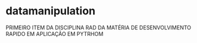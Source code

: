 # datamanipulation
PRIMEIRO ITEM DA DISCIPLINA RAD DA MATÉRIA DE DESENVOLVIMENTO RAPIDO EM APLICAÇÃO EM PYTRHOM

